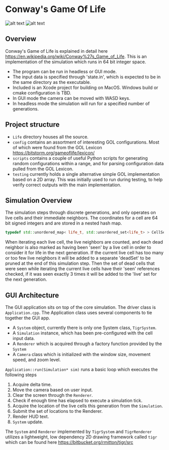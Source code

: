 # Conway's Game Of Life

![alt text](http://i1079.photobucket.com/albums/w503/macoberry/Screen%20Shot%202017-08-08%20at%209.56.15%20PM_zpsryf8xrrk.png "4 Corners")
![alt text](http://i1079.photobucket.com/albums/w503/macoberry/Screen%20Shot%202017-08-08%20at%2011.04.52%20PM_zpsjkfxf2nx.png "Gosper Gun")

## Overview
Conway's Game of Life is explained in detail here https://en.wikipedia.org/wiki/Conway%27s_Game_of_Life. This is an implementation of the simulation which runs in 64 bit integer space.
* The program can be run in headless or GUI mode.
* The input data is specified through 'state.in', which is expected to be in the same directory as the executable.
* Included is an Xcode project for building on MacOS. Windows build or cmake configuration is TBD.
* In GUI mode the camera can be moved with WASD keys.
* In headless mode the simulation will run for a specified number of generations.

## Project structure
* `Life` directory houses all the source.
* `config` contains an assortment of interesting GOL configurations. Most of which were found from the GOL Lexicon https://bitstorm.org/gameoflife/lexicon/
* `scripts` contains a couple of useful Python scripts for generating random configurations within a range, and for parsing configuration data pulled from the GOL Lexicon.
* `testing` currently holds a single alternative simple GOL implementation based on a 2D array. This was initially used to run during testing, to help verify correct outputs with the main implementation.

## Simulation Overview
The simulation steps through discrete generations, and only operates on live cells and their immediate neighbors. The coordinates for a cell are 64 bit signed integers and are stored in a nested hash map.
```cpp
typedef std::unordered_map< life_t, std::unordered_set<life_t> > CellSet;
```
When iterating each live cell, the live neighbors are counted, and each dead neighbor is also marked as having been 'seen' by a live cell in order to consider it for life in the next generation. If the current live cell has too many or too few live neighbors it will be added to a separate 'deadSet' to be pruned at the end of this simulation step. Then the set of dead cells that were seen while iterating the current live cells have their 'seen' references checked, if it was seen exactly 3 times it will be added to the 'live' set for the next generation.

## GUI Architecture
The GUI application sits on top of the core simulation. The driver class is `Application.cpp`. The Application class uses several components to tie together the GUI app.
* A `System` object, currently there is only one System class, `TigrSystem`.
* A `Simulation` instance, which has been pre-configured with the cell input data.
* A `Renderer` which is acquired through a factory function provided by the `System`
* A `Camera` class which is initialized with the window size, movement speed, and zoom level.

`Application::run(Simulation* sim)` runs a basic loop which executes the following steps
1. Acquire delta time.
2. Move the camera based on user input.
3. Clear the screen through the `Renderer`.
4. Check if enough time has elapsed to execute a simulation tick.
5. Acquire the location of the live cells this generation from the `Simulation`.
6. Submit the set of locations to the Renderer.
7. Render HUD text.
8. `System` update.

The `System` and `Renderer` implemented by `TigrSystem` and `TigrRenderer` utilizes a lightweight, low dependency 2D drawing framework called `tigr` which can be found here https://bitbucket.org/rmitton/tigr/src
